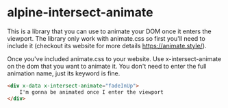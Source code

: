 # alpine-intersect-animate
This is a library that you can use to animate your DOM once it enters the viewport. The library only work with animate.css so first you'll need to include it (checkout its website for more details https://animate.style/).

Once you've included animate.css to your website. Use x-intersect-animate on the dom that you want to animate it. You don't need to enter the full animation name, just its keyword is fine.

```html
<div x-data x-intersect-animate="fadeInUp">
    I'm gonna be animated once I enter the viewport
</div>
```